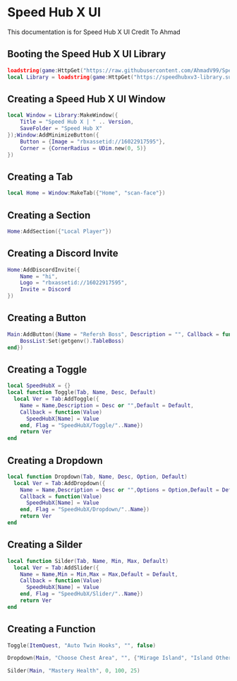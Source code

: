 # Speed Hub X UI
This documentation is for Speed Hub X UI Credit To Ahmad

## Booting the Speed Hub X UI Library
```lua
loadstring(game:HttpGet("https://raw.githubusercontent.com/AhmadV99/Speed-Hub-X/main/Settings.lua"))()
local Library = loadstring(game:HttpGet("https://speedhubxv3-library.surge.sh"))()
```




## Creating a Speed Hub X UI Window
```lua
local Window = Library:MakeWindow({
    Title = "Speed Hub X | " .. Version,
    SaveFolder = "Speed Hub X"
});Window:AddMinimizeButton({
    Button = {Image = "rbxassetid://16022917595"},
    Corner = {CornerRadius = UDim.new(0, 5)}
})
```

## Creating a Tab
```lua
local Home = Window:MakeTab({"Home", "scan-face"})
```

## Creating a Section
```lua
Home:AddSection({"Local Player"})
```

## Creating a Discord Invite
```lua
Home:AddDiscordInvite({
    Name = "hi",
    Logo = "rbxassetid://16022917595",
    Invite = Discord
})
```

## Creating a Button
```lua
Main:AddButton({Name = "Refersh Boss", Description = "", Callback = function()
    BossList:Set(getgenv().TableBoss)
end})
```

## Creating a Toggle
```lua
local SpeedHubX = {}
local function Toggle(Tab, Name, Desc, Default)
  local Ver = Tab:AddToggle({
    Name = Name,Description = Desc or "",Default = Default,
    Callback = function(Value)
      SpeedHubX[Name] = Value
    end, Flag = "SpeedHubX/Toggle/"..Name})
    return Ver
end
```

## Creating a Dropdown
```lua
local function Dropdown(Tab, Name, Desc, Option, Default)
  local Ver = Tab:AddDropdown({
    Name = Name,Description = Desc or "",Options = Option,Default = Default,
    Callback = function(Value)
      SpeedHubX[Name] = Value
    end, Flag = "SpeedHubX/Dropdown/"..Name})
    return Ver
end
```

## Creating a Silder
```lua
local function Silder(Tab, Name, Min, Max, Default)
  local Ver = Tab:AddSlider({
    Name = Name,Min = Min,Max = Max,Default = Default,
    Callback = function(Value)
      SpeedHubX[Name] = Value
    end, Flag = "SpeedHubX/Slider/"..Name})
    return Ver
end
```

## Creating a Function
```lua
Toggle(ItemQuest, "Auto Twin Hooks", "", false)
```
```lua
Dropdown(Main, "Choose Chest Area", "", {"Mirage Island", "Island Other"}, "Island Other")
```
```lua
Silder(Main, "Mastery Health", 0, 100, 25)
```
